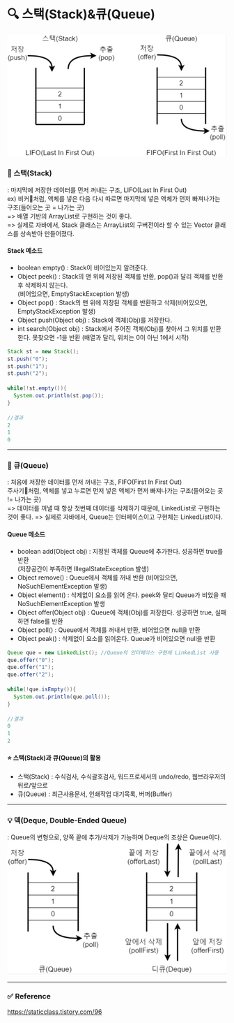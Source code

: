 # 🔍 스택(Stack)&큐(Queue)
![스택&큐](../img/스택큐.PNG)  


### 🧪 스택(Stack)
: 마지막에 저장한 데이터를 먼저 꺼내는 구조, LIFO(Last In First Out)  
ex) 비커🧪처럼, 액체를 넣은 다음 다시 따르면 마지막에 넣은 액체가 먼저 빠져나가는 구조(들어오는 곳 = 나가는 곳)  
=> 배열 기반의 ArrayList로 구현하는 것이 좋다.  
=> 실제로 자바에서, Stack 클래스는 ArrayList의 구버전이라 할 수 있는 Vector 클래스를 상속받아 만들어졌다.  
  
#### Stack 메소드
- boolean empty() : Stack이 비어있는지 알려준다.  
- Object peek() : Stack의 맨 위에 저장된 객체를 반환, pop()과 달리 객체를 반환 후 삭제하지 않는다.  
                  (비어있으면, EmptyStackException 발생)  
- Object pop() : Stack의 맨 위에 저장된 객체를 반환하고 삭제(비어있으면, EmptyStackException 발생)  
- Object push(Object obj) : Stack에 객체(Obj)를 저장한다.  
- int search(Object obj) : Stack에서 주어진 객체(Obj)를 찾아서 그 위치를 반환한다. 못찾으면 -1을 반환
                           (배열과 달리, 위치는 0이 아닌 1에서 시작)  

``` java  
Stack st = new Stack();
st.push("0");
st.push("1");
st.push("2");

while(!st.empty()){
  System.out.println(st.pop());
}

//결과
2
1
0
```  

  
***** 
### 💉 큐(Queue)
: 처음에 저장한 데이터를 먼저 꺼내는 구조, FIFO(First In First Out)  
주사기💉처럼, 액체를 넣고 누르면 먼저 넣은 액체가 먼저 빠져나가는 구조(들어오는 곳 != 나가는 곳)  
=> 데이터를 꺼낼 때 항상 첫번째 데이터를 삭제하기 때문에, LinkedList로 구현하는 것이 좋다. 
=> 실제로 자바에서, Queue는 인터페이스이고 구현체는 LinkedList이다.   

#### Queue 메소드
- boolean add(Object obj) : 지정된 객체를 Queue에 추가한다. 성공하면 true를 반환  
                            (저장공간이 부족하면 IllegalStateException 발생)  
- Object remove() : Queue에서 객체를 꺼내 반환 (비어있으면, NoSuchElementException 발생)    
- Object element() : 삭제없이 요소를 읽어 온다. peek와 달리 Queue가 비었을 때 NoSuchElementException 발생  
- Object offer(Object obj) : Queue에 객체(Obj)를 저장한다. 성공하면 true, 실패하면 false를 반환  
- Object poll() : Queue에서 객체를 꺼내서 반환, 비어있으면 null을 반환  
- Object peak() : 삭제없이 요소를 읽어온다. Queue가 비어있으면 null을 반환  
    
``` java
Queue que = new LinkedList(); //Queue의 인터페이스 구현체 LinkedList 사용
que.offer("0");
que.offer("1");
que.offer("2");

while(!que.isEmpty()){
  System.out.println(que.poll());
}

//결과
0
1
2
```

#### ⭐ 스택(Stack)과 큐(Queue)의 활용
- 스택(Stack) : 수식검사, 수식괄호검사, 워드프로세서의 undo/redo, 웹브라우저의 뒤로/앞으로
- 큐(Queue) : 최근사용문서, 인쇄작업 대기목록, 버퍼(Buffer)


*****
### 💡 덱(Deque, Double-Ended Queue)
: Queue의 변형으로, 양쪽 끝에 추가/삭제가 가능하며 Deque의 조상은 Queue이다. 
![스택&큐](../img/디큐.PNG)  



*****
### ✅ Reference
<https://staticclass.tistory.com/96>

